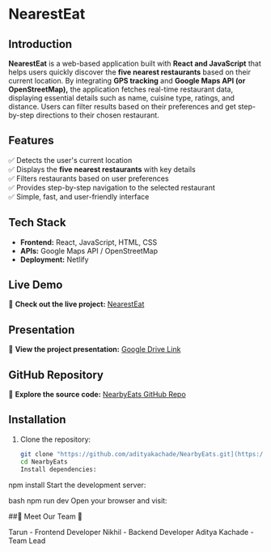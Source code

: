 # NearestEat  

## Introduction  
**NearestEat** is a web-based application built with **React and JavaScript** that helps users quickly discover the **five nearest restaurants** based on their current location. By integrating **GPS tracking** and **Google Maps API (or OpenStreetMap),** the application fetches real-time restaurant data, displaying essential details such as name, cuisine type, ratings, and distance. Users can filter results based on their preferences and get step-by-step directions to their chosen restaurant.  

## Features  
✅ Detects the user's current location  
✅ Displays the **five nearest restaurants** with key details  
✅ Filters restaurants based on user preferences  
✅ Provides step-by-step navigation to the selected restaurant  
✅ Simple, fast, and user-friendly interface  

## Tech Stack  
- **Frontend:** React, JavaScript, HTML, CSS  
- **APIs:** Google Maps API / OpenStreetMap  
- **Deployment:** Netlify  

## Live Demo  
🔗 **Check out the live project:** [NearestEat](https://nearbyeats.netlify.app/)  

## Presentation  
📂 **View the project presentation:** [Google Drive Link](your-presentation-link-here)  

## GitHub Repository  
📂 **Explore the source code:** [NearbyEats GitHub Repo](https://github.com/adityakachade/NearbyEats)  

## Installation  

1. Clone the repository:  
   ```bash
   git clone "https://github.com/adityakachade/NearbyEats.git](https://github.com/adityakachade/NearbyEats"
   cd NearbyEats
   Install dependencies:

npm install
Start the development server:

bash
npm run dev
Open your browser and visit:

##🚀 Meet Our Team 🚀

Tarun - Frontend Developer
Nikhil - Backend Developer
Aditya Kachade -Team Lead
